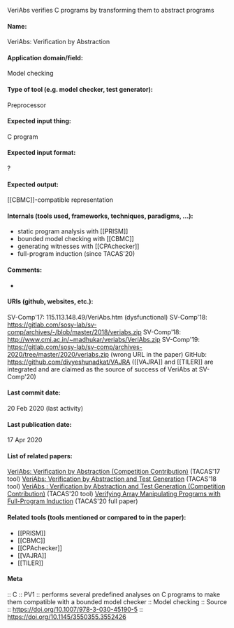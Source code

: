 VeriAbs verifies C programs by transforming them to abstract programs

#### Name:
VeriAbs: Verification by Abstraction

#### Application domain/field:
Model checking

#### Type of tool (e.g. model checker, test generator):
Preprocessor

#### Expected input thing:
C program

#### Expected input format:
?

#### Expected output:
[[CBMC]]-compatible representation

#### Internals (tools used, frameworks, techniques, paradigms, ...):
- static program analysis with [[PRISM]]
- bounded model checking with [[CBMC]]
- generating witnesses with [[CPAchecker]]
- full-program induction (since TACAS'20)

#### Comments:
-

#### URIs (github, websites, etc.):
SV-Comp'17: 115.113.148.49/VeriAbs.htm (dysfunctional)
SV-Comp'18: https://gitlab.com/sosy-lab/sv-comp/archives/-/blob/master/2018/veriabs.zip
SV-Comp'18: http://www.cmi.ac.in/~madhukar/veriabs/VeriAbs.zip
SV-Comp'19: https://gitlab.com/sosy-lab/sv-comp/archives-2020/tree/master/2020/veriabs.zip (wrong URL in the paper)
GitHub: https://github.com/divyeshunadkat/VAJRA ([[VAJRA]] and [[TILER]] are integrated and are claimed as the source of success of VeriAbs at SV-Comp'20)

#### Last commit date:
20 Feb 2020 (last activity)

#### Last publication date:
17 Apr 2020

#### List of related papers:
[VeriAbs: Verification by Abstraction (Competition Contribution)](https://doi.org/10.1007/978-3-662-54580-5_32) (TACAS'17 tool)
[VeriAbs: Verification by Abstraction and Test Generation](https://doi.org/10.1007/978-3-319-89963-3_32) (TACAS'18 tool)
[VeriAbs : Verification by Abstraction and Test Generation (Competition Contribution)](https://doi.org/10.1007/978-3-030-45237-7_25) (TACAS'20 tool)
[Verifying Array Manipulating Programs with Full-Program Induction](https://doi.org/10.1007/978-3-030-45190-5_2) (TACAS'20 full paper)

#### Related tools (tools mentioned or compared to in the paper):
* [[PRISM]]
* [[CBMC]]
* [[CPAchecker]]
* [[VAJRA]]
* [[TILER]]

#### Meta
:: C
:: PV1           :: performs several predefined analyses on C programs to make them compatible with a bounded model checker
:: Model checking
:: Source :: https://doi.org/10.1007/978-3-030-45190-5 :: https://doi.org/10.1145/3550355.3552426

